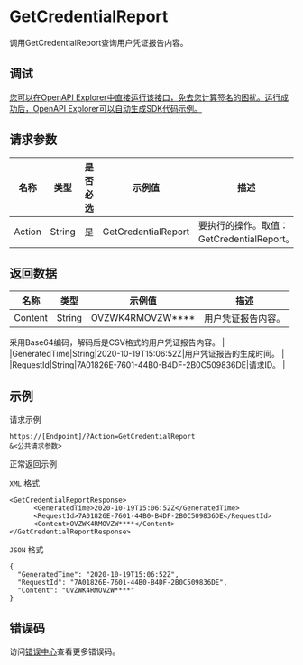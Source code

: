 # GetCredentialReport

调用GetCredentialReport查询用户凭证报告内容。

## 调试

[您可以在OpenAPI Explorer中直接运行该接口，免去您计算签名的困扰。运行成功后，OpenAPI Explorer可以自动生成SDK代码示例。](https://api.aliyun.com/#product=Ims&api=GetCredentialReport&type=RPC&version=2019-08-15)

## 请求参数

|名称|类型|是否必选|示例值|描述|
|--|--|----|---|--|
|Action|String|是|GetCredentialReport|要执行的操作。取值：GetCredentialReport。 |

## 返回数据

|名称|类型|示例值|描述|
|--|--|---|--|
|Content|String|OVZWK4RMOVZW\*\*\*\*|用户凭证报告内容。

 采用Base64编码，解码后是CSV格式的用户凭证报告内容。 |
|GeneratedTime|String|2020-10-19T15:06:52Z|用户凭证报告的生成时间。 |
|RequestId|String|7A01826E-7601-44B0-B4DF-2B0C509836DE|请求ID。 |

## 示例

请求示例

```
https://[Endpoint]/?Action=GetCredentialReport
&<公共请求参数>
```

正常返回示例

`XML` 格式

```
<GetCredentialReportResponse>
	  <GeneratedTime>2020-10-19T15:06:52Z</GeneratedTime>
	  <RequestId>7A01826E-7601-44B0-B4DF-2B0C509836DE</RequestId>
	  <Content>OVZWK4RMOVZW****</Content>
</GetCredentialReportResponse>
```

`JSON` 格式

```
{
  "GeneratedTime": "2020-10-19T15:06:52Z",
  "RequestId": "7A01826E-7601-44B0-B4DF-2B0C509836DE",
  "Content": "OVZWK4RMOVZW****"
}
```

## 错误码

访问[错误中心](https://error-center.alibabacloud.com/status/product/Ims)查看更多错误码。

